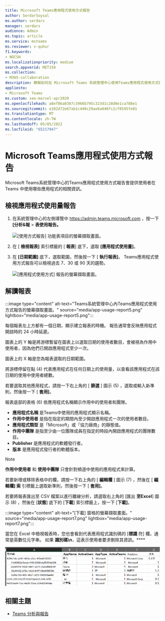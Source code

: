 ```yaml
---
title: Microsoft Teams應用程式使用方式報告
author: SerdarSoysal
ms.author: serdars
manager: serdars
audience: Admin
ms.topic: article
ms.service: msteams
ms.reviewer: v-quhur
f1.keywords:
- NOCSH
ms.localizationpriority: medium
search.appverid: MET150
ms.collection:
- M365-collaboration
description: 瞭解如何在 Microsoft Teams 系統管理中心使用Teams應用程式使用方式報告。
appliesto:
- Microsoft Teams
ms.custom: seo-marvel-apr2020
ms.openlocfilehash: a8ef86a0387c3966b795c323d1c28d0e1ca788e1
ms.sourcegitcommit: e102d72e67ab1c440c29ae6a048fc2cf8545fe01
ms.translationtype: MT
ms.contentlocale: zh-TW
ms.lasthandoff: 05/05/2022
ms.locfileid: "65217947"
---
```

# <a name="microsoft-teams-app-usage-report"></a>Microsoft Teams應用程式使用方式報告

Microsoft Teams系統管理中心的Teams應用程式使用方式報告會提供使用者在 Teams 中使用哪些應用程式的相關資訊。  

## <a name="view-the-app-usage-report"></a>檢視應用程式使用量報告

1. 在系統管理中心的左側導覽中 <https://admin.teams.microsoft.com> ，按一下 **[分析&報**  >  **表使用報告。**<br><br>![[使用方式報告] 功能表項目的螢幕擷取畫面。](media/app-usage-report1.png "[使用方式報告] 功能表項目的螢幕擷取畫面。")
2. 在 [ **檢視報表]** 索引標籤的 [ **報表**] 底下，選取 **[應用程式使用量]**。

3. 在 **[日期範圍]** 底下，選取範圍，然後按一下 [ **執行報表]**。 Teams應用程式使用方式報告可以檢視過去 7、30 或 90 天的趨勢。<br><br>![[應用程式使用方式] 報告的螢幕擷取畫面。](media/app-usage-report2.png "[應用程式使用方式] 報告的螢幕擷取畫面。")


## <a name="interpret-the-report"></a>解讀報表

:::image type="content" alt-text="Teams系統管理中心內Teams應用程式使用方式報告的螢幕擷取畫面。" source="media/app-usage-report5.png" lightbox="media/app-usage-report5.png":::

每個報表左上方都有一個日期，顯示建立報表的時機。 報告通常會反映應用程式開啟時的 24 小時延遲。

圖表上的 Y 軸是將游標暫留在圖表上以選取日期的使用者數目，會被視為作用中使用者，因為他們已開啟應用程式至少一次。

圖表上的 X 軸是您為報表選取的日期範圍。

將游標停留在點 (4) 代表應用程式在任何日期上的使用量，以查看該應用程式在該日期的使用中使用者總數。

若要選取其他應用程式，請按一下右上角的 [ **篩選** ] 圖示 (5) ，選取或輸入新準則，然後按一下 [ **套用]**。

報表底部的表格 (6) 依應用程式名稱顯示作用中的使用者和團隊。

   - **應用程式名稱** 是Teams中使用的應用程式顯示名稱。
   - **作用中使用者** 是指在指定的期間內至少開啟應用程式一次的使用者數目。
   - **應用程式類型** 是「Microsoft」或「協力廠商」的靜態值。
   - **作用中團隊** 是指至少由一位團隊成員在指定的時段內開啟應用程式的團隊數目。
   - **Publisher** 是應用程式的軟體發行者。
   - **版本** 是應用程式發行者的軟體版本。

   > [!NOTE]
   > **作用中使用者** 和 **使用中團隊** 只會針對頻道中使用的應用程式來計算。

若要新增或移除表格中的欄，請按一下右上角的 [ **編輯欄** ] 圖示 (7) ，然後在 [ **編輯欄] 索** 引標籤上選取新準則，然後按一下 [ **套用]**。

若要將報表匯出至 CSV 檔案以進行離線分析，請選取右上角的 [匯出 **至Excel**] 圖示 (8) ，然後在 [**狀態**] 底下的 [**下載**] 索引標籤上，按一下 [**下載]**。

   :::image type="content" alt-text="[下載] 窗格的螢幕擷取畫面。" source="media/app-usage-report7.png" lightbox="media/app-usage-report7.png":::

當您在 Excel 中檢視報表時，您也會看到代表應用程式識別碼的 [**標識** 符] 欄，通常是英數位元字串。 如果 **識別碼\n**，這表示使用者要求刪除其資訊。****

   ![已下載Excel報表的螢幕擷取畫面。](media/app-usage-report8.png "已下載Excel報表的螢幕擷取畫面。")

## <a name="related-topics"></a>相關主題

- [Teams 分析與報告](teams-reporting-reference.md)
